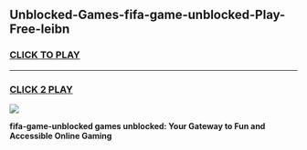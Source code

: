 
## Unblocked-Games-fifa-game-unblocked-Play-Free-leibn
<h3>
<a href="https://premium76.site?title=fifa-game-unblocked&ref=17A">CLICK TO PLAY</a></h3>
<hr>

<h3>
<a href="https://premium76.site?title=fifa-game-unblocked&ref=17A">CLICK 2 PLAY</a>
  
</h3>

<a href="https://premium76.site?title=fifa-game-unblocked&ref=17A"><img src="https://clearcache.store/games.png"></a>


**fifa-game-unblocked games unblocked: Your Gateway to Fun and Accessible Online Gaming**
